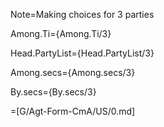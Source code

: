 Note=Making choices for 3 parties

Among.Ti={Among.Ti/3}

Head.PartyList={Head.PartyList/3}

Among.secs={Among.secs/3}

By.secs={By.secs/3}

=[G/Agt-Form-CmA/US/0.md]
